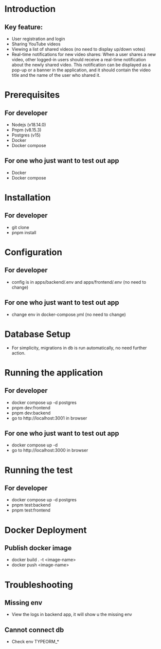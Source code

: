 # Introduction
## Key feature:
  - User registration and login
  - Sharing YouTube videos
  - Viewing a list of shared videos (no need to display up/down votes)
  - Real-time notifications for new video shares: When a user shares a new video, other logged-in users should receive a real-time notification about the newly shared video. This notification can be displayed as a pop-up or a banner in the application, and it should contain the video title and the name of the user who shared it. 
# Prerequisites
## For developer
  - Nodejs (v18.14.0)
  - Pnpm (v8.15.3)
  - Postgres (v15)
  - Docker
  - Docker compose
## For one who just want to test out app
  - Docker
  - Docker compose
# Installation
## For developer
  - git clone
  - pnpm install
# Configuration
## For developer
  - config is in apps/backend/.env and apps/frontend/.env (no need to change)
## For one who just want to test out app
  - change env in docker-compose.yml (no need to change)
# Database Setup
  - For simplicity, migrations in db is run automatically, no need further action.
# Running the application
## For developer
  - docker compose up -d postgres
  - pnpm dev:frontend
  - pnpm dev:backend
  - go to http://localhost:3001 in browser
## For one who just want to test out app  
  - docker compose up -d
  - go to http://localhost:3000 in browser
# Running the test
## For developer
  - docker compose up -d postgres
  - pnpm test:backend
  - pnpm test:frontend
# Docker Deployment
## Publish docker image
  - docker build . -t \<image-name\>
  - docker push \<image-name\>
# Troubleshooting
## Missing env
  - View the logs in backend app, it will show u the missing env
## Cannot connect db
  - Check env TYPEORM_* 